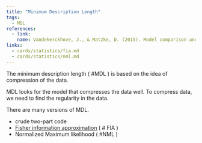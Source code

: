 ```yaml
---
title: "Minimum Description Length"
tags:
  - MDL
references:
  - link:
    name: Vandekerckhove, J., & Matzke, D. (2015). Model comparison and the principle of parsimony. Oxford Library of Psychology.
links:
  - cards/statistics/fia.md
  - cards/statistics/nml.md
---
```


The minimum description length ( #MDL ) is based on the idea of compression of the data.

MDL looks for the model that compresses the data well. To compress data, we need to find the regularity in the data.

There are many versions of MDL.
- crude two-part code
- [Fisher information approximation](/cards/statistics/fia) ( # FIA )
- Normalized Maximum likelihood ( #NML )